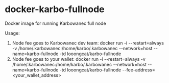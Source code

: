 # docker-karbo-fullnode
Docker image for running Karbowanec full node

Usage:

1) Node fee goes to Karbowanec dev team: docker run -i --restart=always -v /home/.karbowanec:/home/karbo/.karbowanec --network=host --name=karbo-fullnode -td looongcat/karbo-fullnode
2) Node fee goes to your wallet: docker run -i --restart=always -v /home/.karbowanec:/home/karbo/.karbowanec --network=host --name=karbo-fullnode -td looongcat/karbo-fullnode --fee-address=<your_wallet_address>

